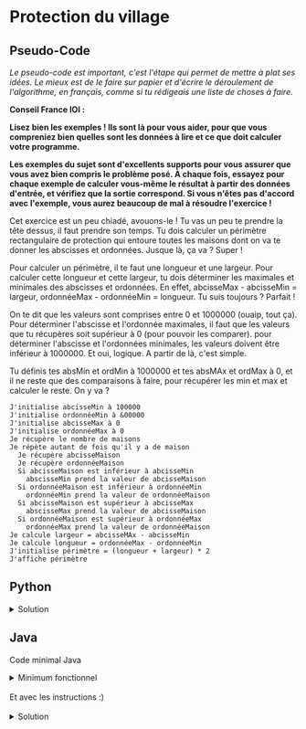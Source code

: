 # Protection du village

## Pseudo-Code

_Le pseudo-code est important, c'est l'étape qui permet de mettre à plat ses idées. Le mieux est de le faire sur papier et d'écrire le déroulement de l'algorithme, en français, comme si tu rédigeais une liste de choses à faire._

**Conseil France IOI :**

**Lisez bien les exemples ! Ils sont là pour vous aider, pour que vous compreniez bien quelles sont les données à lire et ce que doit calculer votre programme.**

**Les exemples du sujet sont d'excellents supports pour vous assurer que vous avez bien compris le problème posé. À chaque fois, essayez pour chaque exemple de calculer vous-même le résultat à partir des données d'entrée, et vérifiez que la sortie correspond. Si vous n'êtes pas d'accord avec l'exemple, vous aurez beaucoup de mal à résoudre l'exercice !**

Cet exercice est un peu chiadé, avouons-le ! Tu vas un peu te prendre la tête dessus, il faut prendre son temps. Tu dois calculer un périmètre rectangulaire de protection qui entoure toutes les maisons dont on va te donner les abscisses et ordonnées. Jusque là, ça va ? Super !

Pour calculer un périmètre, il te faut une longueur et une largeur. Pour calculer cette longueur et cette largeur, tu dois déterminer les maximales et minimales des abscisses et ordonnées. En effet, abcisseMax - abcisseMin = largeur, ordonnéeMax - ordonnéeMin = longueur. Tu suis toujours ? Parfait !

On te dit que les valeurs sont comprises entre 0 et 1000000 (ouaip, tout ça). Pour déterminer l'abscisse et l'ordonnée maximales, il faut que les valeurs que tu récupères soit supérieur à 0 (pour pouvoir les comparer). pour déterminer l'abscisse et l'ordonnées minimales, les valeurs doivent être inférieur à 1000000. Et oui, logique. A partir de là, c'est simple.

Tu définis tes absMin et ordMin à 1000000 et tes absMAx et ordMax à 0, et il ne reste que des comparaisons à faire, pour récupérer les min et max et calculer le reste. On y va ?

```
J'initialise abcisseMin à 100000
J'initialise ordonnéeMin à &00000
J'initialise abcisseMax à 0
J'initialise ordonnéeMax à 0
Je récupère le nombre de maisons
Je répète autant de fois qu'il y a de maison
  Je récupère abcisseMaison
  Je récupère ordonnéeMaison
  Si abcisseMaison est inférieur à abcisseMin
    abscisseMin prend la valeur de abcisseMaison
  Si ordonnéeMaison est inférieur à ordonnéeMin
    ordonnéeMin prend la valeur de ordonnéeMaison
  Si abcisseMaison est supérieur à abcisseMax
    abscisseMax prend la valeur de abcisseMaison
  Si ordonnéeMaison est supérieur à ordonnéeMax
    ordonnéeMax prend la valeur de ordonnéeMaison
Je calcule largeur = abcisseMAx - abcisseMin
Je calcule longueur = ordonnéeMax - ordonnéeMin
J'initialise périmètre = (longueur + largeur) * 2
J'affiche périmètre
```

## Python

<details>
  <summary>Solution</summary>

```Python
nbMaisons = int(input())
xMin = 1000 * 1000
xMax = 0
yMin = 1000 * 1000
yMax = 0
for loop in range(nbMaisons):
   posX = int(input())
   posY = int(input())
   if posX < xMin:
      xMin = posX
   if posX > xMax:
      xMax = posX
   if posY < yMin:
      yMin = posY
   if posY > yMax:
      yMax = posY
      
largeur = xMax - xMin
hauteur = yMax - yMin
perimetre = 2 * (largeur + hauteur)
print(perimetre)
```

</details>

## Java

Code minimal Java

<details>
  <summary>Minimum fonctionnel</summary>

```Java
  class Main {
    public static void main(String[] args) {
      // ton code ici
    }
  }
```

</details>

</br>
Et avec les instructions :)
</br>
</br>

<details>
  <summary>Solution</summary>


```Java
import algorea.Scanner;
class Main
{
   public static void main(String[] args)
   {
      Scanner entrée = new Scanner(System.in);
      int nbMaisons = entrée.nextInt();
      
      int infini = 1000 * 1000;
      int xMin = infini, xMax = 0, yMin = infini, yMax = 0;
      
      for (int loop = 1; loop <= nbMaisons; loop = loop + 1)
      {
         int posX = entrée.nextInt();
         int posY = entrée.nextInt();
         if(posX < xMin)
         {
            xMin = posX;
         }
         if(posX > xMax)
         {
            xMax = posX;
         }
         if(posY < yMin)
         {
            yMin = posY;   
         }
         if(posY > yMax)
         {
            yMax = posY;
         }
      }     
      int largeur = xMax - xMin, hauteur = yMax - yMin;
      int périmètre = 2 * (largeur + hauteur);
      System.out.println(périmètre);
   }
}
```

</details>
